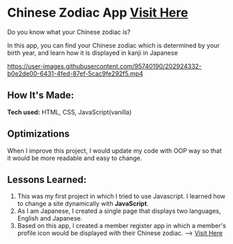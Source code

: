 # Chinese Zodiac App <a target="_blank" href="https://mai-ogiso.github.io/Chinese_Zodiac_App/">Visit Here</a>

Do you know what your Chinese zodiac is?
  
In this app, you can find your Chinese zodiac which is determined by your birth year, and learn how it is displayed in kanji in Japanese

https://user-images.githubusercontent.com/95740190/202924332-b0e2de00-6431-4fed-87ef-5cac9fe292f5.mp4


## How It's Made:

**Tech used:** HTML, CSS, JavaScript(vanilla)

## Optimizations

When I improve this project, I would update my code with OOP way so that it would be more readable and easy to change.

## Lessons Learned:

1. This was my first project in which I tried to use Javascript.
  I learned how to change a site dynamically with **JavaScript**.
2. As I am Japanese, I created a single page that displays two languages, English and Japanese.
3. Based on this app, I created a member register app in which a member's profile icon would be displayed with their Chinese zodiac.  --> <a target="_blank" href="https://github.com/mai-ogiso/Member_Register_App">Visit Here</a>
